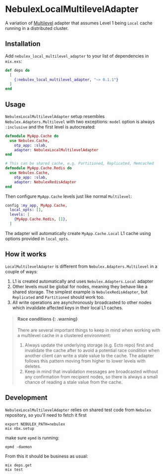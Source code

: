 # NebulexLocalMultilevelAdapter

A variation of
[Multilevel](https://hexdocs.pm/nebulex/Nebulex.Adapters.Multilevel.html)
adapter that assumes Level 1 being `Local` cache running in a distributed
cluster.

## Installation

Add `nebulex_local_multilevel_adapter` to your list of dependencies in `mix.exs`:

```elixir
def deps do
  [
    {:nebulex_local_multilevel_adapter, "~> 0.1.1"}
  ]
end
```

## Usage

<!-- MDOC -->

`NebulexLocalMultilevelAdapter` setup resembles `Nebulex.Adapters.Multilevel` with two exceptions: `model` option is always
`:inclusive` and the first level is autocreated:

```elixir
defmodule MyApp.Cache do
  use Nebulex.Cache,
    otp_app: :slab,
    adapter: NebulexLocalMultilevelAdapter
end

# This can be shared cache, e.g. Partitioned, Replicated, Memcached
defmodule MyApp.Cache.Redis do
  use Nebulex.Cache,
    otp_app: :slab,
    adapter: NebulexRedisAdapter
end
```

Then configure `MyApp.Cache` levels just like normal `Multilevel`:

```elixir
config :my_app, MyApp.Cache,
  local_opts: [],
  levels: [
    {MyApp.Cache.Redis, []},
  ]
```

The adapter will automatically create `MyApp.Cache.Local` L1 cache using options
provided in `local_opts`.

## How it works

`LocalMultilevelAdapter` is different from `Nebulex.Adapters.Multilevel` in a couple of ways:

1. L1 is created automatically and uses `Nebulex.Adapters.Local` adapter
2. Other levels must be global for nodes, meaning they behave like a shared
  storage. The simplest example is `NebulexRedisAdapter`, but `Replicated` and
  `Partitioned` should work too.
3. All write operations are asynchronously broadcasted to other nodes which
  invalidate affected keys in their local L1 caches.

> #### Race conditions {: .warning}
> There are several important things to keep in mind when working with a
> multilevel cache in a clustered environment:
> 1. Always update the underlying storage (e.g. Ecto repo) first and invalidate
>    the cache after to avoid a potential race condition when another client can
>    write a stale value to the cache. The adapter follows this pattern moving
>    from higher to lower levels with deletes.
> 2. Keep in mind that invalidation messages are broadcasted without any
>    confirmation from recipient nodes, so there is always a small chance of
>    reading a stale value from the cache.

<!-- MDOC -->

## Development

`NebulexLocalMultilevelAdapter` relies on shared test code from `Nebulex` repository, so you'll need to fetch it first

```console
export NEBULEX_PATH=nebulex
mix nbx.setup
```

make sure `epmd` is running:

```console
epmd -daemon
```

From this it should be business as usual:

```console
mix deps.get
mix test
```
